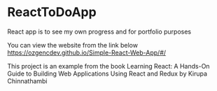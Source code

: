 # ReactToDoApp

React app is to see my own progress and for portfolio purposes <br>

You can view the website from the link below <br>
https://ozgencdev.github.io/Simple-React-Web-App/#/ <br>

This project is an example from the book Learning React: A Hands-On Guide to Building Web Applications Using React and Redux by Kirupa Chinnathambi
